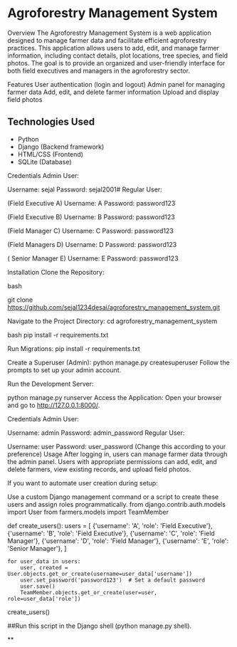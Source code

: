 # Agroforestry Management System
Overview
The Agroforestry Management System is a web application designed to manage farmer data and facilitate 
efficient agroforestry practices. This application allows users to add, edit, and manage farmer information,
 including contact details, plot locations, tree species, and field photos. The goal is to provide an organized 
 and user-friendly interface for both field executives and managers in the agroforestry sector.


Features
User authentication (login and logout)
Admin panel for managing farmer data
Add, edit, and delete farmer information
Upload and display field photos

 ## Technologies Used

- Python
- Django (Backend framework)
- HTML/CSS (Frontend)
- SQLite (Database)

Credentials
Admin User:

Username: sejal
Password: sejal2001# 
Regular User:

(Field Executive A)
Username: A 
Password: password123 

 (Field Executive B)
Username: B
Password: password123 

(Field Manager C)
Username: C 
Password: password123 

(Field Managers D)
Username: D 
Password: password123 

( Senior Manager E)
Username: E 
Password: password123 

Installation
Clone the Repository:

bash

git clone https://github.com/sejal1234desai/agroforestry_management_system.git

Navigate to the Project Directory:
cd agroforestry_management_system

bash
pip install -r requirements.txt

Run Migrations:
pip install -r requirements.txt

Create a Superuser (Admin):
python manage.py createsuperuser
Follow the prompts to set up your admin account.

Run the Development Server:

python manage.py runserver
Access the Application: Open your browser and go to http://127.0.0.1:8000/.

Credentials
Admin User:

Username: admin
Password: admin_password 
Regular User:

Username: user
Password: user_password (Change this according to your preference)
Usage
After logging in, users can manage farmer data through the admin panel. Users with appropriate permissions can add, edit, and delete farmers, view existing records, and upload field photos.

If you want to automate user creation during setup:

Use a custom Django management command or a script to create these users and assign roles programmatically.
from django.contrib.auth.models import User
from farmers.models import TeamMember

def create_users():
    users = [
        {'username': 'A', 'role': 'Field Executive'},
        {'username': 'B', 'role': 'Field Executive'},
        {'username': 'C', 'role': 'Field Manager'},
        {'username': 'D', 'role': 'Field Manager'},
        {'username': 'E', 'role': 'Senior Manager'},
    ]

    for user_data in users:
        user, created = User.objects.get_or_create(username=user_data['username'])
        user.set_password('password123')  # Set a default password
        user.save()
        TeamMember.objects.get_or_create(user=user, role=user_data['role'])

create_users()


##Run this script in the Django shell (python manage.py shell).




**
